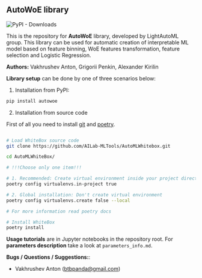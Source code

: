 ## AutoWoE library

![PyPI - Downloads](https://img.shields.io/pypi/dm/autowoe?color=green&label=PyPI%20downloads&logo=pypi&logoColor=orange&style=plastic)


This is the repository for **AutoWoE** library, developed by LightAutoML group. This library can be used for automatic creation of interpretable ML model based on feature binning, WoE features transformation, feature selection and Logistic Regression.

**Authors:** Vakhrushev Anton, Grigorii Penkin, Alexander Kirilin

**Library setup** can be done by one of three scenarios below:

1. Installation from PyPI:
```bash
pip install autowoe
```
2. Installation from source code

First of all you need to install [git](https://git-scm.com/downloads) and [poetry](https://python-poetry.org/docs/#installation).

```bash

# Load WhiteBox source code
git clone https://github.com/AILab-MLTools/AutoMLWhitebox.git

cd AutoMLWhiteBox/

# !!!Choose only one item!!!

# 1. Recommended: Create virtual environment inside your project directory
poetry config virtualenvs.in-project true

# 2. Global installation: Don't create virtual environment
poetry config virtualenvs.create false --local

# For more information read poetry docs

# Install WhiteBox
poetry install

```


**Usage tutorials** are in Jupyter notebooks in the repository root. For **parameters description** take a look at `parameters_info.md`.

**Bugs / Questions / Suggestions:**:
- Vakhrushev Anton (btbpanda@gmail.com)
